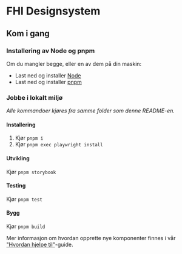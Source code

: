 # FHI Designsystem

## Kom i gang

### Installering av Node og pnpm

Om du mangler begge, eller en av dem på din maskin:

- Last ned og installer [Node](https://nodejs.org/en)
- Last ned og installer [pnpm](https://pnpm.io/installation)

### Jobbe i lokalt miljø

*Alle kommandoer kjøres fra samme folder som denne README-en.*

#### Installering

1. Kjør `pnpm i`
2. Kjør `pnpm exec playwright install`

#### Utvikling

Kjør `pnpm storybook`

#### Testing

Kjør `pnpm test`

#### Bygg

Kjør `pnpm build`

Mer informasjon om hvordan opprette nye komponenter finnes i vår ["Hvordan hjelpe til"](../../CONTRIBUTING.md#hvordan-utvikle-en-ny-komponent)-guide.
